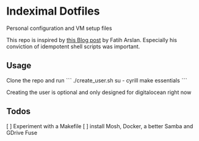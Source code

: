 # Indeximal Dotfiles
Personal configuration and VM setup files

This repo is inspired by [this Blog post](https://arslan.io/2019/01/07/using-the-ipad-pro-as-my-development-machine/) by Fatih Arslan.
Especially his conviction of idempotent shell scripts was important.

## Usage
Clone the repo and run
ˋˋˋ
./create_user.sh
su - cyrill
make essentials
ˋˋˋ

Creating the user is optional and only designed for digitalocean right now

## Todos
[ ] Experiment with a Makefile
[ ] install Mosh, Docker, a better Samba and GDrive Fuse

